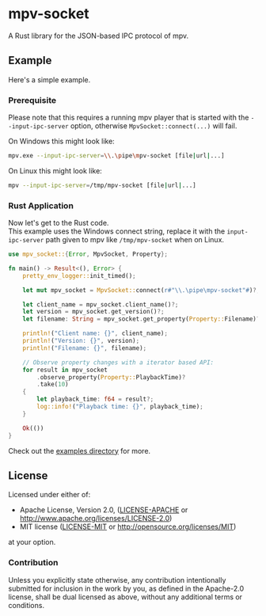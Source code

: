 mpv-socket
==========

A Rust library for the JSON-based IPC protocol of mpv.

## Example

Here's a simple example.

### Prerequisite

Please note that this requires a running mpv player that is started with the `--input-ipc-server` option, 
otherwise `MpvSocket::connect(...)` will fail.

On Windows this might look like:
```sh
mpv.exe --input-ipc-server=\\.\pipe\mpv-socket [file|url|...]
```

On Linux this might look like:
```sh
mpv --input-ipc-server=/tmp/mpv-socket [file|url|...]
```

### Rust Application

Now let's get to the Rust code.\
This example uses the Windows connect string, 
replace it with the `input-ipc-server` path given to mpv like `/tmp/mpv-socket` when on Linux.

```rust
use mpv_socket::{Error, MpvSocket, Property};

fn main() -> Result<(), Error> {
    pretty_env_logger::init_timed();

    let mut mpv_socket = MpvSocket::connect(r#"\\.\pipe\mpv-socket"#)?;

    let client_name = mpv_socket.client_name()?;
    let version = mpv_socket.get_version()?;
    let filename: String = mpv_socket.get_property(Property::Filename)?;

    println!("Client name: {}", client_name);
    println!("Version: {}", version);
    println!("Filename: {}", filename);

    // Observe property changes with a iterator based API:
    for result in mpv_socket
        .observe_property(Property::PlaybackTime)?
        .take(10)
    {
        let playback_time: f64 = result?;
        log::info!("Playback time: {}", playback_time);
    }

    Ok(())
}
```

Check out the [examples directory](./examples) for more.

## License

Licensed under either of:

 * Apache License, Version 2.0, ([LICENSE-APACHE](LICENSE-APACHE) or http://www.apache.org/licenses/LICENSE-2.0)
 * MIT license ([LICENSE-MIT](LICENSE-MIT) or http://opensource.org/licenses/MIT)

at your option.

### Contribution

Unless you explicitly state otherwise, any contribution intentionally submitted
for inclusion in the work by you, as defined in the Apache-2.0 license, shall be dual licensed as above, without any
additional terms or conditions.
